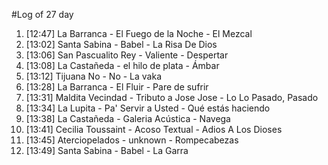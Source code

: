 #Log of 27 day

1. [12:47] La Barranca - El Fuego de la Noche - El Mezcal
1. [13:02] Santa Sabina - Babel - La Risa De Dios
1. [13:06] San Pascualito Rey - Valiente - Despertar
1. [13:08] La Castañeda - el hilo de plata - Ámbar
1. [13:12] Tijuana No - No - La vaka
1. [13:28] La Barranca - El Fluir - Pare de sufrir
1. [13:31] Maldita Vecindad - Tributo a Jose Jose - Lo Lo Pasado, Pasado
1. [13:34] La Lupita - Pa' Servir a Usted - Qué estás haciendo
1. [13:38] La Castañeda - Galeria Acústica - Navega
1. [13:41] Cecilia Toussaint - Acoso Textual - Adios A Los Dioses
1. [13:45] Aterciopelados - unknown - Rompecabezas
1. [13:49] Santa Sabina - Babel - La Garra
